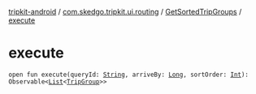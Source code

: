[tripkit-android](../../index.md) / [com.skedgo.tripkit.ui.routing](../index.md) / [GetSortedTripGroups](index.md) / [execute](./execute.md)

# execute

`open fun execute(queryId: `[`String`](https://kotlinlang.org/api/latest/jvm/stdlib/kotlin/-string/index.html)`, arriveBy: `[`Long`](https://kotlinlang.org/api/latest/jvm/stdlib/kotlin/-long/index.html)`, sortOrder: `[`Int`](https://kotlinlang.org/api/latest/jvm/stdlib/kotlin/-int/index.html)`): Observable<`[`List`](https://kotlinlang.org/api/latest/jvm/stdlib/kotlin.collections/-list/index.html)`<`[`TripGroup`](../../com.skedgo.tripkit.routing/-trip-group/index.md)`>>`